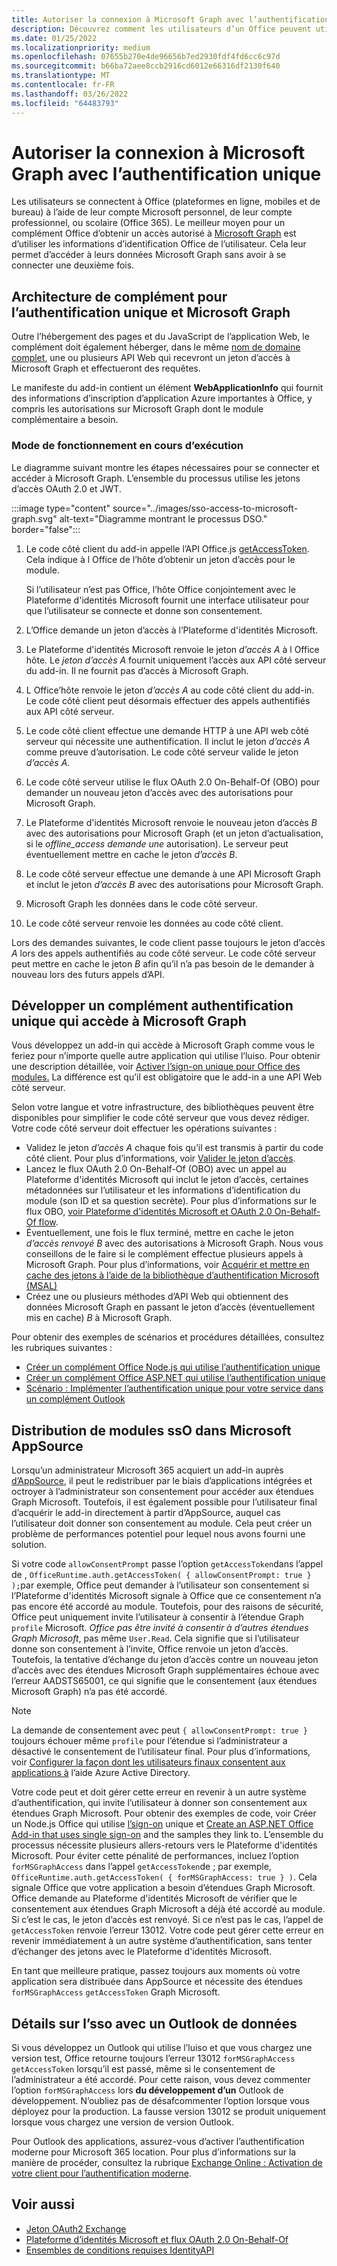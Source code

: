 ```yaml
---
title: Autoriser la connexion à Microsoft Graph avec l’authentification unique
description: Découvrez comment les utilisateurs d’un Office peuvent utiliser l’sign-on unique (SSO) pour extraire des données de Microsoft Graph.
ms.date: 01/25/2022
ms.localizationpriority: medium
ms.openlocfilehash: 07655b270e4de96656b7ed2930fdf4fd6cc6c97d
ms.sourcegitcommit: b66ba72aee8ccb2916cd6012e66316df2130f640
ms.translationtype: MT
ms.contentlocale: fr-FR
ms.lasthandoff: 03/26/2022
ms.locfileid: "64483793"
---
```

# <a name="authorize-to-microsoft-graph-with-sso"></a>Autoriser la connexion à Microsoft Graph avec l’authentification unique

Les utilisateurs se connectent à Office (plateformes en ligne, mobiles et de bureau) à l’aide de leur compte Microsoft personnel, de leur compte professionnel, ou scolaire (Office 365). Le meilleur moyen pour un complément Office d’obtenir un accès autorisé à [Microsoft Graph](https://developer.microsoft.com/graph/docs) est d’utiliser les informations d’identification Office de l’utilisateur. Cela leur permet d’accéder à leurs données Microsoft Graph sans avoir à se connecter une deuxième fois.

## <a name="add-in-architecture-for-sso-and-microsoft-graph"></a>Architecture de complément pour l’authentification unique et Microsoft Graph

Outre l’hébergement des pages et du JavaScript de l’application Web, le complément doit également héberger, dans le même [nom de domaine complet](/windows/desktop/DNS/f-gly#_dns_fully_qualified_domain_name_fqdn__gly), une ou plusieurs API Web qui recevront un jeton d’accès à Microsoft Graph et effectueront des requêtes.

Le manifeste du add-in contient un élément **WebApplicationInfo** qui fournit des informations d’inscription d’application Azure importantes à Office, y compris les autorisations sur Microsoft Graph dont le module complémentaire a besoin.

### <a name="how-it-works-at-runtime"></a>Mode de fonctionnement en cours d’exécution

Le diagramme suivant montre les étapes nécessaires pour se connecter et accéder à Microsoft Graph. L’ensemble du processus utilise les jetons d’accès OAuth 2.0 et JWT.

:::image type="content" source="../images/sso-access-to-microsoft-graph.svg" alt-text="Diagramme montrant le processus DSO." border="false":::

1. Le code côté client du add-in appelle l’API Office.js [getAccessToken](/javascript/api/office-runtime/officeruntime.auth#office-runtime-officeruntime-auth-getaccesstoken-member(1)). Cela indique à l Office de l’hôte d’obtenir un jeton d’accès pour le module.

    Si l’utilisateur n’est pas Office, l’hôte Office conjointement avec le Plateforme d'identités Microsoft fournit une interface utilisateur pour que l’utilisateur se connecte et donne son consentement.

2. L’Office demande un jeton d’accès à l’Plateforme d'identités Microsoft.
3. Le Plateforme d'identités Microsoft renvoie le jeton *d’accès A* à l Office hôte. Le *jeton d’accès A* fournit uniquement l’accès aux API côté serveur du add-in. Il ne fournit pas d’accès à Microsoft Graph.
4. L Office’hôte renvoie le jeton *d’accès A* au code côté client du add-in. Le code côté client peut désormais effectuer des appels authentifiés aux API côté serveur.
5. Le code côté client effectue une demande HTTP à une API web côté serveur qui nécessite une authentification. Il inclut le jeton *d’accès A* comme preuve d’autorisation. Le code côté serveur valide le jeton *d’accès A*.
6. Le code côté serveur utilise le flux OAuth 2.0 On-Behalf-Of (OBO) pour demander un nouveau jeton d’accès avec des autorisations pour Microsoft Graph.
7. Le Plateforme d'identités Microsoft renvoie le nouveau jeton d’accès *B* avec des autorisations pour Microsoft Graph (et un jeton d’actualisation, si le *offline_access demande une* autorisation). Le serveur peut éventuellement mettre en cache le jeton *d’accès B*.
8. Le code côté serveur effectue une demande à une API Microsoft Graph et inclut le jeton *d’accès B* avec des autorisations pour Microsoft Graph.
9. Microsoft Graph les données dans le code côté serveur.
10. Le code côté serveur renvoie les données au code côté client.

Lors des demandes suivantes, le code client passe toujours le jeton d’accès *A* lors des appels authentifiés au code côté serveur. Le code côté serveur peut mettre en cache le jeton *B* afin qu’il n’a pas besoin de le demander à nouveau lors des futurs appels d’API.

## <a name="develop-an-sso-add-in-that-accesses-microsoft-graph"></a>Développer un complément authentification unique qui accède à Microsoft Graph

Vous développez un add-in qui accède à Microsoft Graph comme vous le feriez pour n’importe quelle autre application qui utilise l’luiso. Pour obtenir une description détaillée, voir [Activer l’sign-on unique pour Office des modules.](../develop/sso-in-office-add-ins.md) La différence est qu’il est obligatoire que le add-in a une API Web côté serveur.

Selon votre langue et votre infrastructure, des bibliothèques peuvent être disponibles pour simplifier le code côté serveur que vous devez rédiger. Votre code côté serveur doit effectuer les opérations suivantes :

* Validez le jeton *d’accès A* chaque fois qu’il est transmis à partir du code côté client. Pour plus d’informations, voir [Valider le jeton d’accès](sso-in-office-add-ins.md#pass-the-access-token-to-server-side-code).
* Lancez le flux OAuth 2.0 On-Behalf-Of (OBO) avec un appel au Plateforme d'identités Microsoft qui inclut le jeton d’accès, certaines métadonnées sur l’utilisateur et les informations d’identification du module (son ID et sa question secrète). Pour plus d’informations sur le flux OBO, [voir Plateforme d'identités Microsoft et OAuth 2.0 On-Behalf-Of flow](/azure/active-directory/develop/v2-oauth2-on-behalf-of-flow).
* Éventuellement, une fois le flux terminé, mettre en cache le jeton *d’accès renvoyé B* avec des autorisations à Microsoft Graph. Nous vous conseillons de le faire si le complément effectue plusieurs appels à Microsoft Graph. Pour plus d’informations, voir [Acquérir et mettre en cache des jetons à l’aide de la bibliothèque d’authentification Microsoft (MSAL)](/azure/active-directory/develop/msal-acquire-cache-tokens)
* Créez une ou plusieurs méthodes d’API Web qui obtiennent des données Microsoft Graph en passant le jeton d’accès (éventuellement mis en cache) *B* à Microsoft Graph.

Pour obtenir des exemples de scénarios et procédures détaillées, consultez les rubriques suivantes :

* [Créer un complément Office Node.js qui utilise l’authentification unique](create-sso-office-add-ins-nodejs.md)
* [Créer un complément Office ASP.NET qui utilise l’authentification unique](create-sso-office-add-ins-aspnet.md)
* [Scénario : Implémenter l’authentification unique pour votre service dans un complément Outlook](../outlook/implement-sso-in-outlook-add-in.md)

## <a name="distributing-sso-enabled-add-ins-in-microsoft-appsource"></a>Distribution de modules ssO dans Microsoft AppSource

Lorsqu’un administrateur Microsoft 365 acquiert un add-in auprès [](/microsoft-365/admin/manage/test-and-deploy-microsoft-365-apps) [d’AppSource](https://appsource.microsoft.com), il peut le redistribuer par le biais d’applications intégrées et octroyer à l’administrateur son consentement pour accéder aux étendues Graph Microsoft. Toutefois, il est également possible pour l’utilisateur final d’acquérir le add-in directement à partir d’AppSource, auquel cas l’utilisateur doit donner son consentement au module. Cela peut créer un problème de performances potentiel pour lequel nous avons fourni une solution.

Si votre code `allowConsentPrompt` passe l’option `getAccessToken`dans l’appel de , `OfficeRuntime.auth.getAccessToken( { allowConsentPrompt: true } );`par exemple, Office peut demander à l’utilisateur son consentement si l’Plateforme d'identités Microsoft signale à Office que ce consentement n’a pas encore été accordé au module. Toutefois, pour des raisons de sécurité, Office peut uniquement invite l’utilisateur à consentir à l’étendue Graph `profile` Microsoft. *Office pas être invité à consentir à d’autres étendues Graph Microsoft*, pas même `User.Read`. Cela signifie que si l’utilisateur donne son consentement à l’invite, Office renvoie un jeton d’accès. Toutefois, la tentative d’échange du jeton d’accès contre un nouveau jeton d’accès avec des étendues Microsoft Graph supplémentaires échoue avec l’erreur AADSTS65001, ce qui signifie que le consentement (aux étendues Microsoft Graph) n’a pas été accordé.

> [!NOTE]
> La demande de consentement avec peut `{ allowConsentPrompt: true }` toujours échouer même `profile` pour l’étendue si l’administrateur a désactivé le consentement de l’utilisateur final. Pour plus d’informations, voir [Configurer la façon dont les utilisateurs finaux consentent aux applications à](/azure/active-directory/manage-apps/configure-user-consent) l’aide Azure Active Directory.

Votre code peut et doit gérer cette erreur en revenir à un autre système d’authentification, qui invite l’utilisateur à donner son consentement aux étendues Graph Microsoft. Pour obtenir des exemples de code, voir Créer un Node.js Office qui utilise [l’sign-on](create-sso-office-add-ins-nodejs.md) unique et [Create an ASP.NET Office Add-in that uses single sign-on](create-sso-office-add-ins-aspnet.md) and the samples they link to. L’ensemble du processus nécessite plusieurs allers-retours vers le Plateforme d'identités Microsoft. Pour éviter cette pénalité de performances, incluez l’option `forMSGraphAccess` dans l’appel `getAccessToken`de ; par exemple, `OfficeRuntime.auth.getAccessToken( { forMSGraphAccess: true } )`. Cela signale Office que votre application a besoin d’étendues Graph Microsoft. Office demande au Plateforme d'identités Microsoft de vérifier que le consentement aux étendues Graph Microsoft a déjà été accordé au module. Si c’est le cas, le jeton d’accès est renvoyé. Si ce n’est pas le cas, l’appel de `getAccessToken` renvoie l’erreur 13012. Votre code peut gérer cette erreur en revenir immédiatement à un autre système d’authentification, sans tenter d’échanger des jetons avec le Plateforme d'identités Microsoft.

En tant que meilleure pratique, passez toujours aux moments où votre application sera distribuée dans AppSource et nécessite des étendues `forMSGraphAccess` `getAccessToken` Graph Microsoft.

## <a name="details-on-sso-with-an-outlook-add-in"></a>Détails sur l’sso avec un Outlook de données

Si vous développez un Outlook qui utilise l’luiso et que vous chargez une version test, Office retourne toujours l’erreur 13012  `forMSGraphAccess` `getAccessToken` lorsqu’il est passé, même si le consentement de l’administrateur a été accordé. Pour cette raison, vous devez commenter l’option `forMSGraphAccess` lors **du développement d’un** Outlook de développement. N’oubliez pas de désafcommenter l’option lorsque vous déployez pour la production. La fausse version 13012 se produit uniquement lorsque vous chargez une version de version Outlook.

Pour Outlook des applications, assurez-vous d’activer l’authentification moderne pour Microsoft 365 location. Pour plus d’informations sur la manière de procéder, consultez la rubrique [Exchange Online : Activation de votre client pour l’authentification moderne](https://social.technet.microsoft.com/wiki/contents/articles/32711.exchange-online-how-to-enable-your-tenant-for-modern-authentication.aspx).

## <a name="see-also"></a>Voir aussi

* [Jeton OAuth2 Exchange](https://tools.ietf.org/html/draft-ietf-oauth-token-exchange-02)
* [Plateforme d’identités Microsoft et flux OAuth 2.0 On-Behalf-Of](/azure/active-directory/develop/v2-oauth2-on-behalf-of-flow)
* [Ensembles de conditions requises IdentityAPI](/javascript/api/requirement-sets/identity-api-requirement-sets)
